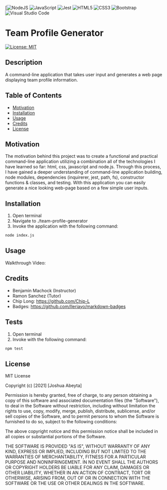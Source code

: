 \[<img alt="NodeJS" src="https://img.shields.io/badge/node.js-%2343853D.svg?&style=for-the-badge&logo=node.js&logoColor=white"/>
<img alt="JavaScript" src="https://img.shields.io/badge/javascript-%23323330.svg?&style=for-the-badge&logo=javascript&logoColor=%23F7DF1E"/>
<img alt="Jest" src="https://img.shields.io/badge/-jest-%23C21325?&style=for-the-badge&logo=jest&logoColor=white"/>
<img alt="HTML5" src="https://img.shields.io/badge/html5-%23E34F26.svg?&style=for-the-badge&logo=html5&logoColor=white"/>
<img alt="CSS3" src="https://img.shields.io/badge/css3-%231572B6.svg?&style=for-the-badge&logo=css3&logoColor=white"/>
<img alt="Bootstrap" src="https://img.shields.io/badge/bootstrap-%23563D7C.svg?&style=for-the-badge&logo=bootstrap&logoColor=white"/>
<img alt="Visual Studio Code" src="https://img.shields.io/badge/VisualStudioCode-0078d7.svg?&style=for-the-badge&logo=visual-studio-code&logoColor=white"/>

# Team Profile Generator

[![License: MIT](https://img.shields.io/badge/License-MIT-yellow.svg)](https://opensource.org/licenses/MIT)

## Description

A command-line application that takes user input and generates a web page displaying team profile information.

## Table of Contents

- [Motivation](#motivation)
- [Installation](#installation)
- [Usage](#usage)
- [Credits](#credits)
- [License](#license)

## Motivation

The motivation behind this project was to create a functional and practical command-line application utilizing a combination all of the technologies I have learned so far: html, css, javascript and node.js. Through this process, I have gained a deeper understanding of command-line application building, node modules, dependencies (inquirerer, jest, path, fs), constructor functions & classes, and testing. With this application you can easily generate a nice looking web-page based on a few simple user inputs.

## Installation

1. Open terminal
2. Navigate to ./team-profile-generator
3. Invoke the application with the following command:

```bash
node index.js
```

## Usage

Walkthrough Video:

## Credits

- Benjamin Machock (Instructor)
- Ramon Sanchez (Tutor)
- Chip Long: https://github.com/Chip-L
- Badges: https://github.com/Ileriayo/markdown-badges

## Tests

1. Open terminal
2. Invoke with the following command:

```bash
npm test
```

## License

MIT License

Copyright (c) [2021] [Joshua Abeyta]

Permission is hereby granted, free of charge, to any person obtaining a copy
of this software and associated documentation files (the "Software"), to deal
in the Software without restriction, including without limitation the rights
to use, copy, modify, merge, publish, distribute, sublicense, and/or sell
copies of the Software, and to permit persons to whom the Software is
furnished to do so, subject to the following conditions:

The above copyright notice and this permission notice shall be included in all
copies or substantial portions of the Software.

THE SOFTWARE IS PROVIDED "AS IS", WITHOUT WARRANTY OF ANY KIND, EXPRESS OR
IMPLIED, INCLUDING BUT NOT LIMITED TO THE WARRANTIES OF MERCHANTABILITY,
FITNESS FOR A PARTICULAR PURPOSE AND NONINFRINGEMENT. IN NO EVENT SHALL THE
AUTHORS OR COPYRIGHT HOLDERS BE LIABLE FOR ANY CLAIM, DAMAGES OR OTHER
LIABILITY, WHETHER IN AN ACTION OF CONTRACT, TORT OR OTHERWISE, ARISING FROM,
OUT OF OR IN CONNECTION WITH THE SOFTWARE OR THE USE OR OTHER DEALINGS IN THE
SOFTWARE.
